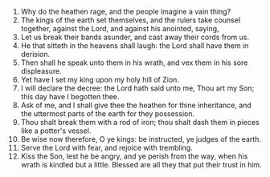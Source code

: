 1. Why do the heathen rage, and the people imagine a vain thing?
2. The kings of the earth set themselves, and the rulers take counsel together, against the Lord, and against his anointed, saying,
3. Let us break their bands asunder, and cast away their cords from us.
4. He that sitteth in the heavens shall laugh: the Lord shall have them in derision.
5. Then shall he speak unto them in his wrath, and vex them in his sore displeasure.
6. Yet have I set my king upon my holy hill of Zion.
7. I will declare the decree: the Lord hath said unto me, Thou art my Son; this day have I begotten thee.
8. Ask of me, and I shall give thee the heathen for thine inheritance, and the uttermost parts of the earth for they possession.
9. Thou shalt break them with a rod of iron; thou shalt dash them in pieces like a potter's vessel.
10. Be wise now therefore, O ye kings: be instructed, ye judges of the earth.
11. Serve the Lord with fear, and rejoice with trembling.
12. Kiss the Son, lest he be angry, and ye perish from the way, when his wrath is kindled but a little. Blessed are all they that put their trust in him.
